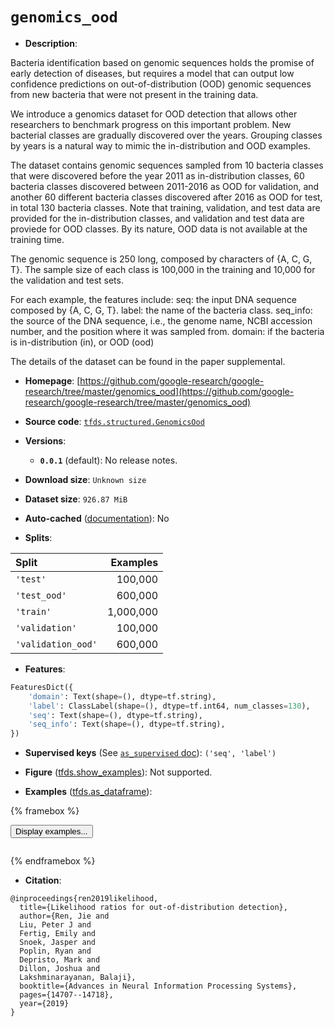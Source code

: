 <div itemscope itemtype="http://schema.org/Dataset">
  <div itemscope itemprop="includedInDataCatalog" itemtype="http://schema.org/DataCatalog">
    <meta itemprop="name" content="TensorFlow Datasets" />
  </div>
  <meta itemprop="name" content="genomics_ood" />
  <meta itemprop="description" content="Bacteria identification based on genomic sequences holds the promise of early&#10;detection of diseases, but requires a model that can output low confidence&#10;predictions on out-of-distribution (OOD) genomic sequences from new bacteria&#10;that were not present in the training data.&#10;&#10;We introduce a genomics dataset for OOD detection that allows other researchers&#10;to benchmark progress on this important problem. New bacterial classes are&#10;gradually discovered over the years. Grouping classes by years is a natural way&#10;to mimic the in-distribution and OOD examples.&#10;&#10;The dataset contains genomic sequences sampled from 10 bacteria classes that&#10;were discovered before the year 2011 as in-distribution classes, 60 bacteria&#10;classes discovered between 2011-2016 as OOD for validation, and another 60&#10;different bacteria classes discovered after 2016 as OOD for test, in total 130&#10;bacteria classes. Note that training, validation, and test data are provided for&#10;the in-distribution classes, and validation and test data are proviede for OOD&#10;classes. By its nature, OOD data is not available at the training time.&#10;&#10;The genomic sequence is 250 long, composed by characters of {A, C, G, T}. The&#10;sample size of each class is 100,000 in the training and 10,000 for the&#10;validation and test sets.&#10;&#10;For each example, the features include:&#10;  seq: the input DNA sequence composed by {A, C, G, T}.&#10;  label: the name of the bacteria class.&#10;  seq_info: the source of the DNA sequence, i.e., the genome name, NCBI&#10;  accession number, and the position where it was sampled from.&#10;  domain: if the bacteria is in-distribution (in), or OOD (ood)&#10;&#10;The details of the dataset can be found in the paper supplemental.&#10;&#10;To use this dataset:&#10;&#10;```python&#10;import tensorflow_datasets as tfds&#10;&#10;ds = tfds.load(&#x27;genomics_ood&#x27;, split=&#x27;train&#x27;)&#10;for ex in ds.take(4):&#10;  print(ex)&#10;```&#10;&#10;See [the guide](https://www.tensorflow.org/datasets/overview) for more&#10;informations on [tensorflow_datasets](https://www.tensorflow.org/datasets).&#10;&#10;" />
  <meta itemprop="url" content="https://www.tensorflow.org/datasets/catalog/genomics_ood" />
  <meta itemprop="sameAs" content="https://github.com/google-research/google-research/tree/master/genomics_ood" />
  <meta itemprop="citation" content="@inproceedings{ren2019likelihood,&#10;  title={Likelihood ratios for out-of-distribution detection},&#10;  author={Ren, Jie and&#10;  Liu, Peter J and&#10;  Fertig, Emily and&#10;  Snoek, Jasper and&#10;  Poplin, Ryan and&#10;  Depristo, Mark and&#10;  Dillon, Joshua and&#10;  Lakshminarayanan, Balaji},&#10;  booktitle={Advances in Neural Information Processing Systems},&#10;  pages={14707--14718},&#10;  year={2019}&#10;}" />
</div>

# `genomics_ood`


*   **Description**:

Bacteria identification based on genomic sequences holds the promise of early
detection of diseases, but requires a model that can output low confidence
predictions on out-of-distribution (OOD) genomic sequences from new bacteria
that were not present in the training data.

We introduce a genomics dataset for OOD detection that allows other researchers
to benchmark progress on this important problem. New bacterial classes are
gradually discovered over the years. Grouping classes by years is a natural way
to mimic the in-distribution and OOD examples.

The dataset contains genomic sequences sampled from 10 bacteria classes that
were discovered before the year 2011 as in-distribution classes, 60 bacteria
classes discovered between 2011-2016 as OOD for validation, and another 60
different bacteria classes discovered after 2016 as OOD for test, in total 130
bacteria classes. Note that training, validation, and test data are provided for
the in-distribution classes, and validation and test data are proviede for OOD
classes. By its nature, OOD data is not available at the training time.

The genomic sequence is 250 long, composed by characters of {A, C, G, T}. The
sample size of each class is 100,000 in the training and 10,000 for the
validation and test sets.

For each example, the features include: seq: the input DNA sequence composed by
{A, C, G, T}. label: the name of the bacteria class. seq_info: the source of the
DNA sequence, i.e., the genome name, NCBI accession number, and the position
where it was sampled from. domain: if the bacteria is in-distribution (in), or
OOD (ood)

The details of the dataset can be found in the paper supplemental.

*   **Homepage**:
    [https://github.com/google-research/google-research/tree/master/genomics_ood](https://github.com/google-research/google-research/tree/master/genomics_ood)

*   **Source code**:
    [`tfds.structured.GenomicsOod`](https://github.com/tensorflow/datasets/tree/master/tensorflow_datasets/structured/genomics_ood.py)

*   **Versions**:

    *   **`0.0.1`** (default): No release notes.

*   **Download size**: `Unknown size`

*   **Dataset size**: `926.87 MiB`

*   **Auto-cached**
    ([documentation](https://www.tensorflow.org/datasets/performances#auto-caching)):
    No

*   **Splits**:

Split              | Examples
:----------------- | --------:
`'test'`           | 100,000
`'test_ood'`       | 600,000
`'train'`          | 1,000,000
`'validation'`     | 100,000
`'validation_ood'` | 600,000

*   **Features**:

```python
FeaturesDict({
    'domain': Text(shape=(), dtype=tf.string),
    'label': ClassLabel(shape=(), dtype=tf.int64, num_classes=130),
    'seq': Text(shape=(), dtype=tf.string),
    'seq_info': Text(shape=(), dtype=tf.string),
})
```

*   **Supervised keys** (See
    [`as_supervised` doc](https://www.tensorflow.org/datasets/api_docs/python/tfds/load#args)):
    `('seq', 'label')`

*   **Figure**
    ([tfds.show_examples](https://www.tensorflow.org/datasets/api_docs/python/tfds/visualization/show_examples)):
    Not supported.

*   **Examples**
    ([tfds.as_dataframe](https://www.tensorflow.org/datasets/api_docs/python/tfds/as_dataframe)):

<!-- mdformat off(HTML should not be auto-formatted) -->

{% framebox %}

<button id="displaydataframe">Display examples...</button>
<div id="dataframecontent" style="overflow-x:auto"></div>
<script src="https://www.gstatic.com/external_hosted/jquery2.min.js"></script>
<script>
var url = "https://storage.googleapis.com/tfds-data/visualization/dataframe/genomics_ood-0.0.1.html";
$(document).ready(() => {
  $("#displaydataframe").click((event) => {
    // Disable the button after clicking (dataframe loaded only once).
    $("#displaydataframe").prop("disabled", true);

    // Pre-fetch and display the content
    $.get(url, (data) => {
      $("#dataframecontent").html(data);
    }).fail(() => {
      $("#dataframecontent").html(
        'Error loading examples. If the error persist, please open '
        + 'a new issue.'
      );
    });
  });
});
</script>

{% endframebox %}

<!-- mdformat on -->

*   **Citation**:

```
@inproceedings{ren2019likelihood,
  title={Likelihood ratios for out-of-distribution detection},
  author={Ren, Jie and
  Liu, Peter J and
  Fertig, Emily and
  Snoek, Jasper and
  Poplin, Ryan and
  Depristo, Mark and
  Dillon, Joshua and
  Lakshminarayanan, Balaji},
  booktitle={Advances in Neural Information Processing Systems},
  pages={14707--14718},
  year={2019}
}
```

